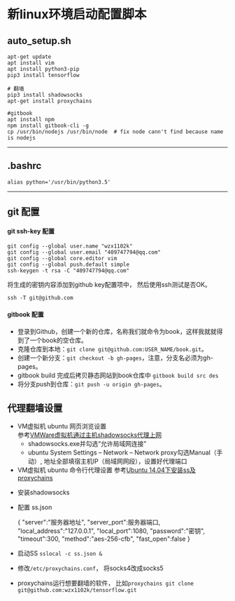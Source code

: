 # 新linux环境启动配置脚本

## auto_setup.sh

    apt-get update
    apt install vim
    apt install python3-pip
    pip3 install tensorflow

    # 翻墙
    pip3 install shadowsocks
    apt-get install proxychains

    #gitbook
    apt install npm
    npm install gitbook-cli -g
    cp /usr/bin/nodejs /usr/bin/node  # fix node cann't find because name is nodejs
****
## .bashrc

    alias python='/usr/bin/python3.5'
****
## git 配置

#### git ssh-key 配置

    git config --global user.name "wzx1102k"
    git config --global user.email "409747794@qq.com"
    git config --global core.editor vim
    git config --global push.default simple
    ssh-keygen -t rsa -C "409747794@qq.com"
将生成的密钥内容添加到github key配置项中， 然后使用ssh测试是否OK。

    ssh -T git@github.com

#### gitbook 配置
* 登录到Github，创建一个新的仓库，名称我们就命令为book，这样我就就得到了一个book的空仓库。
* 克隆仓库到本地：`git clone git@github.com:USER_NAME/book.git`。
* 创建一个新分支：`git checkout -b gh-pages`，注意，分支名必须为gh-pages。
* gitbook build 完成后拷贝静态网站到book仓库中 `gitbook build src des`
* 将分支push到仓库：`git push -u origin gh-pages`。

## 代理翻墙设置
* VM虚拟机 ubuntu 网页浏览设置      
 参考[VMWare虚拟机通过主机shadowsocks代理上网](http://blog.csdn.net/u010726042/article/details/53187937)
  - shadowsocks.exe并勾选“允许局域网连接”
  - ubuntu System Settings – Network – Network proxy勾选Manual（手动）,
  地址全部填宿主机IP（局域网网段），设置好代理端口    
* VM虚拟机 ubuntu 命令行代理设置
 参考[Ubuntu 14.04下安装ss及proxychains](https://www.jianshu.com/p/941bf811f9c2)
 - 安装shadowsocks
 - 配置 ss.json

    {
        "server":"服务器地址",
        "server_port":服务器端口,
        "local_address":"127.0.0.1",
        "local_port":1080,
        "password":"密钥",
        "timeout":300,
        "method":"aes-256-cfb",
        "fast_open":false
    }

  -  启动SS `sslocal -c ss.json &`
  -  修改`/etc/proxychains.conf`， 将socks4改成socks5
  -  proxychains运行想要翻墙的软件， 比如`proxychains git clone git@github.com:wzx1102k/tensorflow.git`
